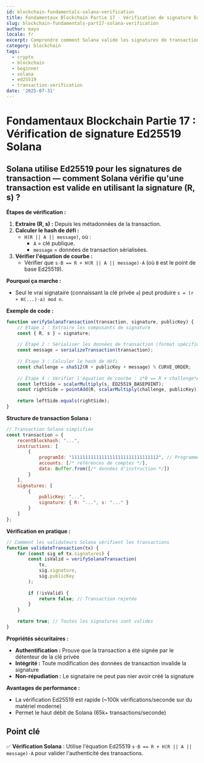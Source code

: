 ```yaml
---
id: blockchain-fundamentals-solana-verification
title: Fondamentaux Blockchain Partie 17 - Vérification de signature Ed25519 Solana
slug: blockchain-fundamentals-part17-solana-verification
author: mayo
locale: fr
excerpt: Comprendre comment Solana valide les signatures de transaction avec Ed25519
category: blockchain
tags:
  - crypto
  - blockchain
  - beginner
  - solana
  - ed25519
  - transaction-verification
date: '2025-07-31'
---
```

# Fondamentaux Blockchain Partie 17 : Vérification de signature Ed25519 Solana

## Solana utilise Ed25519 pour les signatures de transaction — comment Solana vérifie qu'une transaction est valide en utilisant la signature (R, s) ?

**Étapes de vérification :**

1. **Extraire (R, s) :** Depuis les métadonnées de la transaction.
2. **Calculer le hash de défi :**
   * `H(R || A || message)`, où :
      * `A` = clé publique.
      * `message` = données de transaction sérialisées.
3. **Vérifier l'équation de courbe :**
   * Vérifier que `s⋅B == R + H(R || A || message)⋅A` (où `B` est le point de base Ed25519).

**Pourquoi ça marche :**
* Seul le vrai signataire (connaissant la clé privée `a`) peut produire `s = (r + H(...)⋅a) mod n`.

**Exemple de code :**
```javascript
function verifySolanaTransaction(transaction, signature, publicKey) {
    // Étape 1 : Extraire les composants de signature
    const { R, s } = signature;
    
    // Étape 2 : Sérialiser les données de transaction (format spécifique Solana)
    const message = serializeTransaction(transaction);
    
    // Étape 3 : Calculer le hash de défi
    const challenge = sha512(R + publicKey + message) % CURVE_ORDER;
    
    // Étape 4 : Vérifier l'équation de courbe : s*B == R + challenge*A
    const leftSide = scalarMultiply(s, ED25519_BASEPOINT);
    const rightSide = pointAdd(R, scalarMultiply(challenge, publicKey));
    
    return leftSide.equals(rightSide);
}
```

**Structure de transaction Solana :**
```javascript
// Transaction Solana simplifiée
const transaction = {
    recentBlockhash: "...",
    instructions: [
        {
            programId: "11111111111111111111111111111112", // Programme système
            accounts: [/* références de comptes */],
            data: Buffer.from([/* données d'instruction */])
        }
    ],
    signatures: [
        {
            publicKey: "...",
            signature: { R: "...", s: "..." }
        }
    ]
};
```

**Vérification en pratique :**
```javascript
// Comment les validateurs Solana vérifient les transactions
function validateTransaction(tx) {
    for (const sig of tx.signatures) {
        const isValid = verifySolanaTransaction(
            tx,
            sig.signature,
            sig.publicKey
        );
        
        if (!isValid) {
            return false; // Transaction rejetée
        }
    }
    
    return true; // Toutes les signatures sont valides
}
```

**Propriétés sécuritaires :**
* **Authentification :** Prouve que la transaction a été signée par le détenteur de la clé privée
* **Intégrité :** Toute modification des données de transaction invalide la signature
* **Non-répudiation :** Le signataire ne peut pas nier avoir créé la signature

**Avantages de performance :**
* La vérification Ed25519 est rapide (~100k vérifications/seconde sur du matériel moderne)
* Permet le haut débit de Solana (65k+ transactions/seconde)

## Point clé
✅ **Vérification Solana** : Utilise l'équation Ed25519 `s⋅B == R + H(R || A || message)⋅A` pour valider l'authenticité des transactions.